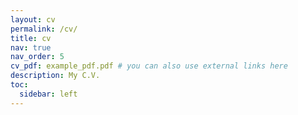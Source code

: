 ```yaml
---
layout: cv
permalink: /cv/
title: cv
nav: true
nav_order: 5
cv_pdf: example_pdf.pdf # you can also use external links here
description: My C.V. 
toc:
  sidebar: left
---
```

